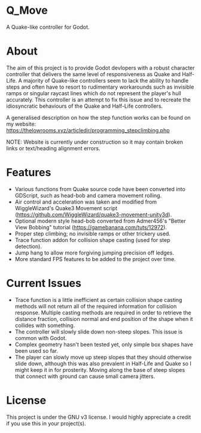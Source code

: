 # Q_Move
A Quake-like controller for Godot.

# About
The aim of this project is to provide Godot devlopers with a robust character controller that delivers the same level of responsiveness as Quake and Half-Life. A majority of Quake-like controllers seem to lack the ability to handle steps and often have to resort to rudimentary workarounds such as invisible ramps or singular raycast lines which do not represent the player's hull accurately. This controller is an attempt to fix this issue and to recreate the idiosyncratic behaviours of the Quake and Half-Life controllers.

A generalised description on how the step function works can be found on my website: https://thelowrooms.xyz/articledir/programming_stepclimbing.php

NOTE: Website is currently under construction so it may contain broken links or text/heading alignment errors.

# Features
  - Various functions from Quake source code have been converted into GDScript, such as head-bob and camera movement rolling. 
  - Air control and acceleration was taken and modified from WiggleWizard's Quake3 Movement script (https://github.com/WiggleWizard/quake3-movement-unity3d).
  - Optional modern style head-bob converted from Admer456's "Better View Bobbing" tutorial (https://gamebanana.com/tuts/12972).
  - Proper step climbing; no invisible ramps or other trickery used.
  - Trace function addon for collision shape casting (used for step detection).
  - Jump hang to allow more forgiving jumping precision off ledges.
  - More standard FPS features to be added to the project over time.

# Current Issues
  - Trace function is a little inefficient as certain collision shape casting methods will not return all of the required information for collision response. Multiple casting methods are required in order to retrieve the distance fraction, collision normal and end position of the shape when it collides with something.
  - The controller will slowly slide down non-steep slopes. This issue is common with Godot.
  - Complex geometry hasn't been tested yet, only simple box shapes have been used so far.
  - The player can slowly move up steep slopes that they should otherwise slide down, although this was also prevalent in Half-Life and Quake so I might keep it in for prosterity. Moving along the base of steep slopes that connect with ground can cause small camera jitters.

# License
This project is under the GNU v3 license. I would highly appreciate a credit if you use this in your project(s).
